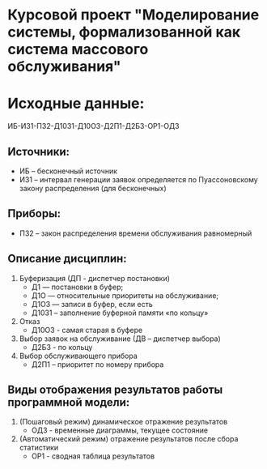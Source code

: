 # Курсовой проект "Моделирование системы, формализованной как система массового обслуживания"

# Исходные данные:

ИБ-ИЗ1-ПЗ2-Д10З1-Д10О3-Д2П1-Д2Б3-ОР1-ОД3

## Источники:

* ИБ – бесконечный источник
* ИЗ1 – интервал генерации заявок определяется по Пуассоновскому закону распределения (для бесконечных)

## Приборы:

* ПЗ2 – закон распределения времени обслуживания равномерный

## Описание дисциплин:

1. Буферизация (ДП - диспетчер постановки)
    * Д1 — постановки в буфер;
    * Д1О — относительные приоритеты на обслуживание;
    * Д1ОЗ — записи в буфер, если есть
    * Д10З1 – заполнение буферной памяти «по кольцу»
2. Отказ
    * Д10О3 - самая старая в буфере
3. Выбор заявок на обслуживание (ДВ – диспетчер выбора)
    * Д2Б3 - по кольцу
4. Выбор обслуживающего прибора
    * Д2П1 – приоритет по номеру прибора

## Виды отображения результатов работы программной модели:

1. (Пошаговый режим) динамическое отражение результатов
    * ОД3 - временные диаграммы, текущее состояние
2. (Автоматический режим) отражение результатов после сбора статистики
    * ОР1 - сводная таблица результатов